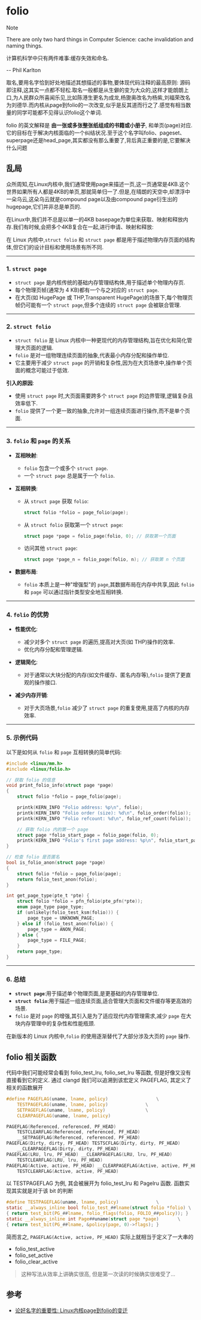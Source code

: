 
# folio

> [!NOTE]
> There are only two hard things in Computer Science: cache invalidation and naming things.
> 
> 计算机科学中只有两件难事:缓存失效和命名.
> 
> -- Phil Karlton

取名,要用名字恰到好处地描述其想描述的事物,要体现代码注释的最高原则: 源码即注释,这其实一点都不轻松.取名一般都是从生僻的变为大众的,这样才能朗朗上口,为人民群众所喜闻乐见,比如陈港生更名为成龙,杨旎奥改名为杨紫,刘福荣改名为刘德华.而内核从page到folio的一次改变,似乎是反其道而行之了.感觉有相当数量的同学可能都不见得认识folio这个单词.

folio 的英文解释是 **由一张或多张整张纸组成的书籍或小册子**, 和单页(page)对应. 它的目标在于解决内核面临的一个纠结状况.至于这个名字叫folio、pageset、superpage还是head_page,其实都没有那么重要了,背后真正重要的是,它要解决什么问题

## 乱局

众所周知,在Linux内核中,我们通常使用page来描述一页,这一页通常是4KB.这个世界如果所有人都是4KB的单页,那就简单归一了.但是,在晴朗的天空中,却漂浮中一朵乌云,这朵乌云就是compound page以及由compound page衍生出的hugepage,它们并非总是单页的.

在Linux中,我们并不总是以单一的4KB basepage为单位来获取、映射和释放内存.我们有时候,会把多个4KB复合在一起,进行申请、映射和释放:



在 Linux 内核中,`struct folio` 和 `struct page` 都是用于描述物理内存页面的结构体,但它们的设计目标和使用场景有所不同.

---

### **1. `struct page`**
- `struct page` 是内核传统的基础内存管理结构体,用于描述单个物理内存页.
- 每个物理页帧(通常为 4 KB)都有一个与之对应的 `struct page`.
- 在大页(如 HugePage 或 THP,Transparent HugePage)的场景下,每个物理页帧仍可能有一个 `struct page`,但多个连续的 `struct page` 会被联合管理.

---

### **2. `struct folio`**
- `struct folio` 是 Linux 内核中一种更现代的内存管理结构,旨在优化和简化管理大页面的逻辑.
- `folio` 是对一组物理连续页面的抽象,代表最小内存分配和操作单位.
- 它主要用于减少 `struct page` 的开销和复杂性,因为在大页场景中,操作单个页面的概念可能过于低效.

**引入的原因**:
- 使用 `struct page` 时,大页面需要跨多个 `struct page` 的边界管理,逻辑复杂且效率低下.
- `folio` 提供了一个更一致的抽象,允许对一组连续页面进行操作,而不是单个页面.

---

### **3. `folio` 和 `page` 的关系**
- **互相映射**:
  - `folio` 包含一个或多个 `struct page`.
  - 一个 `struct page` 总是属于一个 `folio`.

- **互相转换**:
  - 从 `struct page` 获取 `folio`:
    ```c
    struct folio *folio = page_folio(page);
    ```
  - 从 `struct folio` 获取第一个 `struct page`:
    ```c
    struct page *page = folio_page(folio, 0); // 获取第一个页面
    ```
  - 访问其他 `struct page`:
    ```c
    struct page *page_n = folio_page(folio, n); // 获取第 n 个页面
    ```

- **数据布局**:
  - `folio` 本质上是一种"增强型"的 `page`,其数据布局在内存中共享,因此 `folio` 和 `page` 可以通过指针类型安全地互相转换.

---

### **4. `folio` 的优势**
- **性能优化**:
  - 减少对多个 `struct page` 的遍历,提高对大页(如 THP)操作的效率.
  - 优化内存分配和管理逻辑.
  
- **逻辑简化**:
  - 对于通常以大块分配的内存(如文件缓存、匿名内存等),`folio` 提供了更直观的操作接口.

- **减少内存开销**:
  - 对于大页场景,`folio` 减少了 `struct page` 的重复使用,提高了内核的内存效率.

---

### **5. 示例代码**
以下是如何从 `folio` 和 `page` 互相转换的简单代码:

```c
#include <linux/mm.h>
#include <linux/folio.h>

// 获取 folio 的信息
void print_folio_info(struct page *page)
{
    struct folio *folio = page_folio(page);

    printk(KERN_INFO "Folio address: %p\n", folio);
    printk(KERN_INFO "Folio order (size): %d\n", folio_order(folio));
    printk(KERN_INFO "Folio refcount: %d\n", folio_ref_count(folio));

    // 获取 folio 内的第一个 page
    struct page *folio_start_page = folio_page(folio, 0);
    printk(KERN_INFO "Folio's first page address: %p\n", folio_start_page);
}

// 检查 folio 是否匿名
bool is_folio_anon(struct page *page)
{
    struct folio *folio = page_folio(page);
    return folio_test_anon(folio);
}
```

```c
int get_page_type(pte_t *pte) {
    struct folio *folio = pfn_folio(pte_pfn(*pte));
    enum page_type page_type;
    if (unlikely(folio_test_ksm(folio))) {
        page_type = UNKNOWN_PAGE;
    } else if (folio_test_anon(folio)) {
        page_type = ANON_PAGE;
    } else {
        page_type = FILE_PAGE;
    }
    return page_type;
}
```

---

### **6. 总结**
- **`struct page`**:用于描述单个物理页面,是更基础的内存管理单位.
- **`struct folio`**:用于描述一组连续页面,适合管理大页面和文件缓存等更高效的场景.
- `folio` 是对 `page` 的增强,其引入是为了适应现代内存管理需求,减少 `page` 在大块内存管理中的复杂性和性能瓶颈.

在新版本的 Linux 内核中,`folio` 的使用逐渐替代了大部分涉及大页的 `page` 操作.

## folio 相关函数

代码中我们可能经常会看到 folio_test_lru, folio_set_lru 等函数, 但是好像又没有直接看到它的定义. 通过 clangd 我们可以追溯到该宏定义 PAGEFLAG, 其定义了相关的函数展开

```c
#define PAGEFLAG(uname, lname, policy)					\
	TESTPAGEFLAG(uname, lname, policy)				\
	SETPAGEFLAG(uname, lname, policy)				\
	CLEARPAGEFLAG(uname, lname, policy)

PAGEFLAG(Referenced, referenced, PF_HEAD)
	TESTCLEARFLAG(Referenced, referenced, PF_HEAD)
	__SETPAGEFLAG(Referenced, referenced, PF_HEAD)
PAGEFLAG(Dirty, dirty, PF_HEAD) TESTSCFLAG(Dirty, dirty, PF_HEAD)
	__CLEARPAGEFLAG(Dirty, dirty, PF_HEAD)
PAGEFLAG(LRU, lru, PF_HEAD) __CLEARPAGEFLAG(LRU, lru, PF_HEAD)
	TESTCLEARFLAG(LRU, lru, PF_HEAD)
PAGEFLAG(Active, active, PF_HEAD) __CLEARPAGEFLAG(Active, active, PF_HEAD)
	TESTCLEARFLAG(Active, active, PF_HEAD)
```

以 TESTPAGEFLAG 为例, 其会被展开为 folio_test_lru 和 Pagelru 函数. 函数实现其实就是对于该 bit 的判断

```c
#define TESTPAGEFLAG(uname, lname, policy)				\
static __always_inline bool folio_test_##lname(struct folio *folio)	\
{ return test_bit(PG_##lname, folio_flags(folio, FOLIO_##policy)); }	\
static __always_inline int Page##uname(struct page *page)		\
{ return test_bit(PG_##lname, &policy(page, 0)->flags); }
```

简而言之, `PAGEFLAG(Active, active, PF_HEAD)` 实际上就相当于定义了一大串的

- folio_test_active
- folio_set_active
- folio_clear_active

> 这种写法从效率上讲确实很高, 但是第一次读的时候确实很难受了...

## 参考

- [论好名字的重要性: Linux内核page到folio的变迁](https://blog.csdn.net/feelabclihu/article/details/131485936)